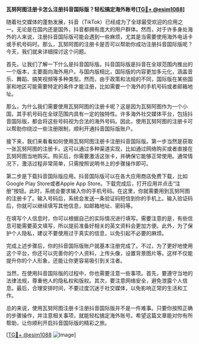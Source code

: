 **瓦努阿图注册卡怎么注册抖音国际版？轻松搞定海外账号[[TG💪+ @esim1088](https://t.me/s/esim1088)]**

随着社交媒体的蓬勃发展，抖音（TikTok）已经成为了全球最受欢迎的应用之一。无论是在国内还是国外，抖音都拥有庞大的用户群体。然而，对于许多身处海外的人来说，注册抖音国际版可能会遇到一些麻烦，尤其是当需要使用海外电话卡或手机号码时。那么，瓦努阿图的注册卡是否可以帮助你成功注册抖音国际版呢？今天，我们就来详细探讨这个问题。

首先，让我们了解一下什么是抖音国际版。抖音国际版是抖音在全球范围内推出的一个版本，主要面向海外用户。与国内版相比，国际版的内容更加多元化，涵盖音乐、舞蹈、搞笑视频等多种类型。然而，由于政策和法规的不同，国际版在某些国家和地区可能需要特定的条件才能注册，比如需要一个海外的手机号码或者邮箱地址。

那么，为什么我们需要使用瓦努阿图的注册卡呢？这是因为瓦努阿图作为一个小国，其手机号码在全球范围内具有一定的独特性。许多海外社交媒体平台，包括抖音国际版，都会将这些号码视为合法的海外号码。因此，使用瓦努阿图的注册卡可以帮助你绕过一些注册限制，顺利开通抖音国际版账户。

接下来，我们来看看如何使用瓦努阿图注册卡注册抖音国际版。第一步当然是获取一张瓦努阿图的注册卡。这可以通过多种渠道实现，比如通过网络购买或者直接在瓦努阿图当地购买。购买后，你需要激活这张卡，并确保它能够正常使用。通常情况下，激活过程非常简单，只需按照说明书上的步骤操作即可。

第二步是下载抖音国际版应用。抖音国际版可以在各大应用商店免费下载，比如Google Play Store或者Apple App Store。下载完成后，打开应用并点击“注册”按钮。此时，系统会要求输入你的手机号码。在这里，你就需要用到瓦努阿图的注册卡了。输入号码后，系统会发送一条验证码短信到你的手机上。输入验证码后，你就可以继续填写其他信息，如邮箱地址、密码等。

在填写个人信息时，你可以根据自己的实际情况进行填写。需要注意的是，有些信息可能需要英文填写，所以提前准备好相关的英文资料会更加方便。此外，为了保护个人隐私，建议不要使用过于真实的信息，以免引起不必要的麻烦。

完成上述步骤后，你的抖音国际版账户就基本注册完成了。不过，为了更好地使用这个平台，你还可以完善你的个人资料，上传头像，设置背景图片等。这样不仅能提升你的个人形象，还能让你更容易吸引到关注者。

当然，在使用抖音国际版的过程中，你也需要注意一些事项。首先，要遵守当地的法律法规，尊重他人的隐私权和版权。其次，要注意网络安全，避免泄露个人信息。最后，合理安排时间，不要过度沉迷于社交媒体，以免影响正常的生活和工作。

总的来说，使用瓦努阿图注册卡注册抖音国际版并不是一件难事。只要你按照正确的步骤操作，并注意相关事项，就能轻松搞定海外账号。希望这篇文章能对你有所帮助，让你顺利开启抖音国际版的精彩之旅。

[[TG💪+ @esim1088](https://t.me/s/esim1088) ![Image](https://i.postimg.cc/4NQfJmqS/Snipaste-2025-05-13-00-14-12.png)]